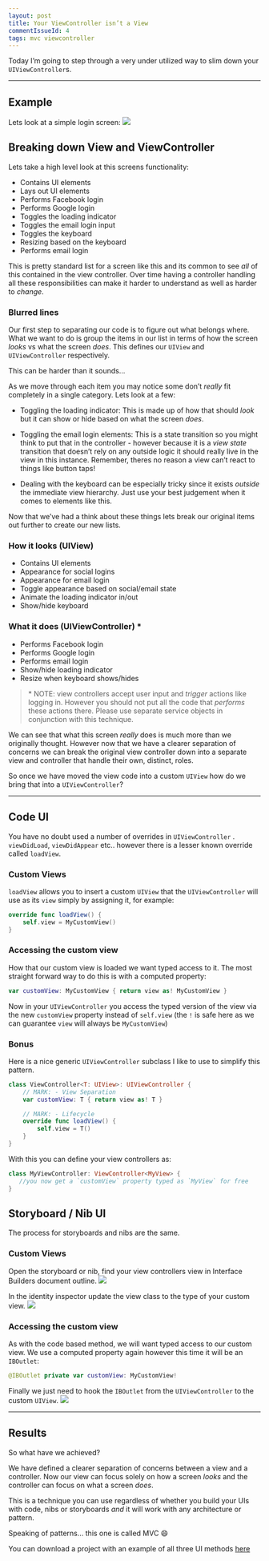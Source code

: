 ```yaml
---
layout: post
title: Your ViewController isn’t a View
commentIssueId: 4
tags: mvc viewcontroller
---
```


Today I’m going to step through a very under utilized way to slim down your `UIViewController`s.

- - - -

## Example
Lets look at a simple login screen:
![](/public/images/your-viewcontroller-isnt-a-view/example.gif)

## Breaking down View and ViewController
Lets take a high level look at this screens functionality:

* Contains UI elements
* Lays out UI elements
* Performs Facebook login
* Performs Google login
* Toggles the loading indicator
* Toggles the email login input
* Toggles the keyboard
* Resizing based on the keyboard
* Performs email login

This is pretty standard list for a screen like this and its common to see _all_ of this contained in the view controller. Over time having a controller handling all these responsibilities can make it harder to understand as well as harder to _change_.

### Blurred lines
Our first step to separating our code is to figure out what belongs where. What we want to do is group the items in our list in terms of how the screen _looks_ vs what the screen _does_. This defines our `UIView` and `UIViewController` respectively. 

This can be harder than it sounds…

As we move through each item you may notice some don’t _really_ fit completely in a single category.  Lets look at a few:

* Toggling the loading indicator: This is made up of how that should _look_ but it can show or hide based on what the screen _does_.

* Toggling the email login elements: This is a state transition so you might think to put that in the controller - however because it is a _view state_ transition that doesn’t rely on any outside logic it should really live in the view in this instance. Remember, theres no reason a view can’t react to things like button taps!

* Dealing with the keyboard can be especially tricky since it exists _outside_ the immediate view hierarchy. Just use your best judgement when it comes to elements like this.

Now that we’ve had a think about these things lets break our original items out further to create our new lists. 

### How it looks (UIView)
* Contains UI elements
* Appearance for social logins
* Appearance for email login
* Toggle appearance based on social/email state
* Animate the loading indicator in/out
* Show/hide keyboard

### What it does (UIViewController) &#42;
* Performs Facebook login
* Performs Google login
* Performs email login
* Show/hide loading indicator
* Resize when keyboard shows/hides

> &#42; NOTE: view controllers accept user input and _trigger_ actions like logging in. However you should not put all the code that _performs_ these actions there. Please use separate service objects in conjunction with this technique.

We can see that what this screen _really_ does is much more than we originally thought. However now that we have a clearer separation of concerns we can break the original view controller down into a separate view and controller that handle their own, distinct, roles.

So once we have moved the view code into a custom `UIView` how do we bring that into a `UIViewController`?

- - - -

## Code UI
You have no doubt used a number of overrides in `UIViewController` . `viewDidLoad`, `viewDidAppear` etc.. however there is a lesser known override called `loadView`.

### Custom Views
`loadView` allows you to insert a custom `UIView` that the `UIViewController` will use as its `view` simply by assigning it, for example:

```swift
override func loadView() {
    self.view = MyCustomView()
}
```

### Accessing the custom view
How that our custom view is loaded we want typed access to it. The most straight forward way to do this is with a computed property:

```swift
var customView: MyCustomView { return view as! MyCustomView }
```

Now in your `UIViewController` you access the typed version of the view via the new  `customView` property instead of `self.view`  (the `!` is safe here as we can guarantee `view` will always be `MyCustomView`)

### Bonus
Here is a nice generic `UIViewController` subclass I like to use to simplify this pattern.

```swift
class ViewController<T: UIView>: UIViewController {
    // MARK: - View Separation
    var customView: T { return view as! T }

    // MARK: - Lifecycle
    override func loadView() {
        self.view = T()
    }
}
```

With this you can define your view controllers as:
```swift
class MyViewController: ViewController<MyView> {
   //you now get a `customView` property typed as `MyView` for free
}
```

## Storyboard / Nib UI
The process for storyboards and nibs are the same.

### Custom Views
Open the storyboard or nib, find your view controllers view in Interface Builders document outline.
![](/public/images/your-viewcontroller-isnt-a-view/outline.png)

In the identity inspector update the view class to the type of your custom view.
![](/public/images/your-viewcontroller-isnt-a-view/inspector.png)

### Accessing the custom view
As with the code based method, we will want typed access to our custom view. We use a computed property again however this time it will be an `IBOutlet`:

```swift
@IBOutlet private var customView: MyCustomView!
```

Finally we just need to hook the `IBOutlet` from the `UIViewController` to the custom `UIView`.
![](/public/images/your-viewcontroller-isnt-a-view/outlet.png)

- - - -

## Results
So what have we achieved? 

We have defined a clearer separation of concerns between a view and a controller.  Now our view can focus solely on how a screen _looks_ and the controller can focus on what a screen _does_.

This is a technique you can use regardless of whether you build your UIs with code, nibs or storyboards _and_ it will work with any architecture or pattern.

Speaking of patterns… this one is called MVC 😄

You can download a project with an example of all three UI methods [here](/public/projects/your-viewcontroller-isnt-a-view.zip) 
